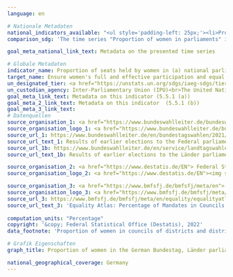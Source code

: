 ```yaml
---
language: en    

# Nationale Metadaten    
national_indicators_available: "<ul style='padding-left: 25px;'><li>Proportion of women in parliaments</li> <li> Proportion of women in councils of districts and district-free cities</li></ul>"    
comparison_sdg: 'The time series "Proportion of women in parliaments" is partly compliant with the global metadata. The time series "Proportion of women in councils of districts and district-free cities" provides additional information.'    

goal_meta_national_link_text: Metadata on the presented time series    

# Globale Metadaten    
indicator_name: Proportion of seats held by women in (a) national parliaments and (b) local governments    
target_name: Ensure women's full and effective participation and equal opportunities for leadership at all levels of decision-making in political, economic and public life    
un_designated_tier: <a href="https://unstats.un.org/sdgs/iaeg-sdgs/tier-classification/" title="Click here for more information on the UN tier classification."  target="_blank">Tier I</a>    
un_custodian_agency: Inter-Parliamentary Union (IPU)<br>The United Nations Entity for Gender Equality and the Empowerment of Women (UN Women)    
goal_meta_link_text: Metadata on this indicator (5.5.1 (a))    
goal_meta_2_link_text: Metadata on this indicator  (5.5.1 (b))    
goal_meta_3_link_text:         
# Datenquellen
source_organisation_1: <a href="https://www.bundeswahlleiter.de/bundeswahlleiter.html"> The Federal Returning Officer </a>
source_organisation_logo_1: <a href="https://www.bundeswahlleiter.de/bundeswahlleiter.html"><img src="https://g205sdgs.github.io/sdg-indicators/public/OrgImgEn/bundeswahlleiter.png" alt="Logo bundeswahlleiter" style="height:60px; width:148px"/></a>
source_url_1: https://www.bundeswahlleiter.de/en/bundestagswahlen/2021/publikationen.html
source_url_text_1: Results of earlier elections to the Federal parliaments (only available in German)
source_url_1b: https://www.bundeswahlleiter.de/en/service/landtagswahlen.html
source_url_text_1b: Results of earlier elections to the Länder parliaments (only available in German)

source_organisation_2: <a href="https://www.destatis.de/EN"> Federal Statistical Office (Destatis) </a>
source_organisation_logo_2: <a href="https://www.destatis.de/EN"><img src="https://g205sdgs.github.io/sdg-indicators/public/OrgImgEn/destatis.png" alt="Logo destatis" style="height:60px; width:148px"/></a>

source_organisation_3: <a href="https://www.bmfsfj.de/bmfsfj/meta/en"> Federal Ministry for Family Affairs, Senior Citizens, Women and Youth </a>
source_organisation_logo_3: <a href="https://www.bmfsfj.de/bmfsfj/meta/en"><img src="https://g205sdgs.github.io/sdg-indicators/public/OrgImgEn/bmfsfj.png" alt="Logo bmfsfj" style="height:60px; width:148px"/></a>
source_url_3: https://www.bmfsfj.de/bmfsfj/meta/en/equality/equalityatlas?view?indikator=Mandates-Administrative-District
source_url_text_3: 'Equality Atlas: Percentage of Mandates in Councils of Districts and District-Free Cities Held by Women'
    
computation_units: "Percentage"    
copyright: '&copy; Federal Statistical Office (Destatis), 2022'    
data_footnote: 'Proportion of women in councils of districts and district-free cities: 2019 to 2021 without Schleswig-Holstein.'    

# Grafik Eigenschaften    
graph_title: Proportion of women in the German Bundestag, Länder parliaments and local governments    

national_geographical_coverage: Germany    
---
```


<span></span>